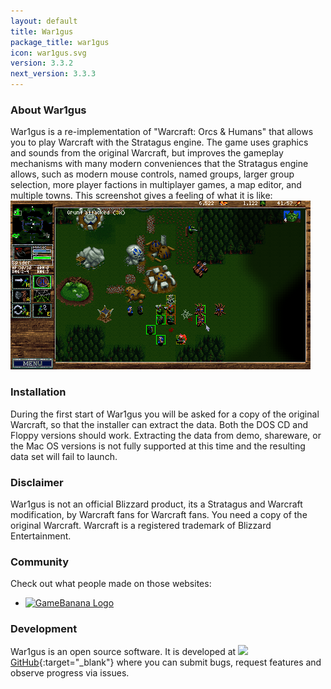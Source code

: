 ```yaml
---
layout: default
title: War1gus
package_title: war1gus
icon: war1gus.svg
version: 3.3.2
next_version: 3.3.3
---
```

### About War1gus

War1gus is a re-implementation of "Warcraft: Orcs & Humans" that allows you to
play Warcraft with the Stratagus engine. The game uses graphics and sounds from
the original Warcraft, but improves the gameplay mechanisms with many modern
conveniences that the Stratagus engine allows, such as modern mouse controls,
named groups, larger group selection, more player factions in multiplayer games,
a map editor, and multiple towns. This screenshot gives a feeling of what it is
like: ![](img/promoScreenWar1gus.png)

### Installation

During the first start of War1gus you will be asked for a copy of the original
Warcraft, so that the installer can extract the data. Both the DOS CD and Floppy
versions should work. Extracting the data from demo, shareware, or the Mac OS
versions is not fully supported at this time and the resulting data set will
fail to launch.

### Disclaimer

War1gus is not an official Blizzard product, its a Stratagus and Warcraft
modification, by Warcraft fans for Warcraft fans. You need a copy of the
original Warcraft.  Warcraft is a registered trademark of Blizzard
Entertainment.

### Community

Check out what people made on those websites:

- [![GameBanana Logo](https://images.gamebanana.com/static/img/logo.png)](https://gamebanana.com/games/9777)

### Development

War1gus is an open source software. It is developed at
[![](img/github.svg)GitHub](https://github.com/Wargus/war1gus){:target="_blank"}
where you can submit bugs, request features and observe progress via issues.
